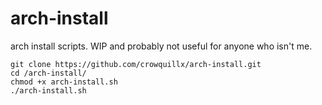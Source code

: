 # arch-install
arch install scripts. WIP and probably not useful for anyone who isn't me.

```
git clone https://github.com/crowquillx/arch-install.git
cd /arch-install/
chmod +x arch-install.sh
./arch-install.sh
